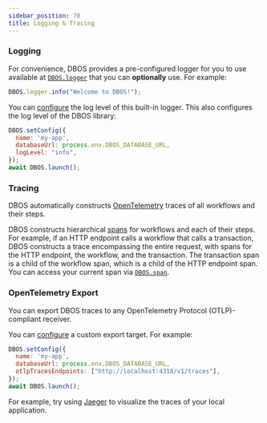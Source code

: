 ```yaml
---
sidebar_position: 70
title: Logging & Tracing
---
```


### Logging

For convenience, DBOS provides a pre-configured logger for you to use available at [`DBOS.logger`](../reference/transactapi/dbos-class#accessing-logging) that you can **optionally** use.
For example:

```javascript
DBOS.logger.info("Welcome to DBOS!");
```

You can [configure](../reference/configuration.md) the log level of this built-in logger.
This also configures the log level of the DBOS library:

```javascript
DBOS.setConfig({
  name: 'my-app',
  databaseUrl: process.env.DBOS_DATABASE_URL,
  logLevel: "info",
});
await DBOS.launch();
```

### Tracing

DBOS automatically constructs [OpenTelemetry](https://opentelemetry.io/) traces of all workflows and their steps.

DBOS constructs hierarchical [spans](https://opentelemetry.io/docs/concepts/signals/traces/#spans) for workflows and each of their steps.
For example, if an HTTP endpoint calls a workflow that calls a transaction, DBOS constructs a trace encompassing the entire request, with spans for the HTTP endpoint, the workflow, and the transaction.
The transaction span is a child of the workflow span, which is a child of the HTTP endpoint span.
You can access your current span via [`DBOS.span`](../reference/transactapi/dbos-class#accessing-the-tracing-span).

### OpenTelemetry Export

You can export DBOS traces to any OpenTelemetry Protocol (OTLP)-compliant receiver.

You can [configure](../reference/configuration.md) a custom export target.
For example:

```javascript
DBOS.setConfig({
  name: 'my-app',
  databaseUrl: process.env.DBOS_DATABASE_URL,
  otlpTracesEndpoints: ["http://localhost:4318/v1/traces"],
});
await DBOS.launch();
```

For example, try using [Jaeger](https://www.jaegertracing.io/docs/latest/getting-started/) to visualize the traces of your local application.
